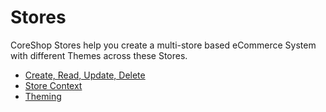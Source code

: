 # Stores

CoreShop Stores help you create a multi-store based eCommerce System with different Themes across these Stores.

- [Create, Read, Update, Delete](./01_CRUD.md)
- [Store Context](./02_Context.md)
- [Theming](./03_Theme.md)